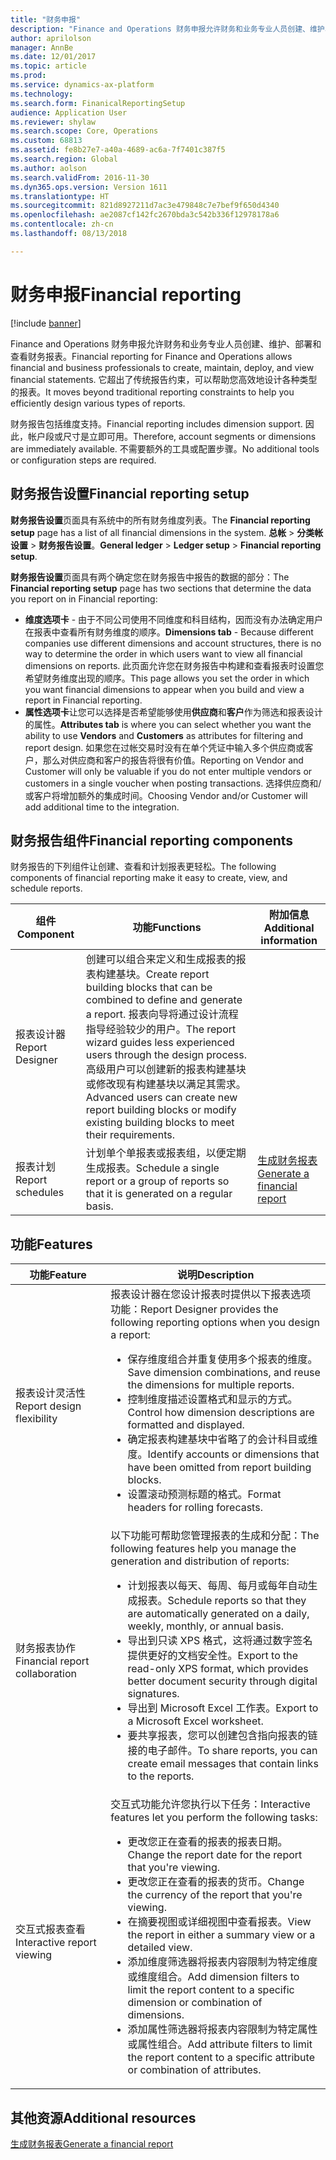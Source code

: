 ```yaml
---
title: "财务申报"
description: "Finance and Operations 财务申报允许财务和业务专业人员创建、维护、部署和查看财务报表。 它超出了传统报告约束，可以帮助您高效地设计各种类型的报表。"
author: aprilolson
manager: AnnBe
ms.date: 12/01/2017
ms.topic: article
ms.prod: 
ms.service: dynamics-ax-platform
ms.technology: 
ms.search.form: FinanicalReportingSetup
audience: Application User
ms.reviewer: shylaw
ms.search.scope: Core, Operations
ms.custom: 68813
ms.assetid: fe8b27e7-a40a-4689-ac6a-7f7401c387f5
ms.search.region: Global
ms.author: aolson
ms.search.validFrom: 2016-11-30
ms.dyn365.ops.version: Version 1611
ms.translationtype: HT
ms.sourcegitcommit: 821d8927211d7ac3e479848c7e7bef9f650d4340
ms.openlocfilehash: ae2087cf142fc2670bda3c542b336f12978178a6
ms.contentlocale: zh-cn
ms.lasthandoff: 08/13/2018

---
```


# <a name="financial-reporting"></a><span data-ttu-id="fe76c-104">财务申报</span><span class="sxs-lookup"><span data-stu-id="fe76c-104">Financial reporting</span></span>

[!include [banner](../includes/banner.md)]

<span data-ttu-id="fe76c-105">Finance and Operations 财务申报允许财务和业务专业人员创建、维护、部署和查看财务报表。</span><span class="sxs-lookup"><span data-stu-id="fe76c-105">Financial reporting for Finance and Operations allows financial and business professionals to create, maintain, deploy, and view financial statements.</span></span> <span data-ttu-id="fe76c-106">它超出了传统报告约束，可以帮助您高效地设计各种类型的报表。</span><span class="sxs-lookup"><span data-stu-id="fe76c-106">It moves beyond traditional reporting constraints to help you efficiently design various types of reports.</span></span>

<span data-ttu-id="fe76c-107">财务报告包括维度支持。</span><span class="sxs-lookup"><span data-stu-id="fe76c-107">Financial reporting includes dimension support.</span></span> <span data-ttu-id="fe76c-108">因此，帐户段或尺寸是立即可用。</span><span class="sxs-lookup"><span data-stu-id="fe76c-108">Therefore, account segments or dimensions are immediately available.</span></span> <span data-ttu-id="fe76c-109">不需要额外的工具或配置步骤。</span><span class="sxs-lookup"><span data-stu-id="fe76c-109">No additional tools or configuration steps are required.</span></span>

## <a name="financial-reporting-setup"></a><span data-ttu-id="fe76c-110">财务报告设置</span><span class="sxs-lookup"><span data-stu-id="fe76c-110">Financial reporting setup</span></span>
<span data-ttu-id="fe76c-111">**财务报告设置**页面具有系统中的所有财务维度列表。</span><span class="sxs-lookup"><span data-stu-id="fe76c-111">The **Financial reporting setup** page has a list of all financial dimensions in the system.</span></span> <span data-ttu-id="fe76c-112">**总帐** \> **分类帐设置** \> **财务报告设置**。</span><span class="sxs-lookup"><span data-stu-id="fe76c-112">**General ledger** \> **Ledger setup** \> **Financial reporting setup**.</span></span>

<span data-ttu-id="fe76c-113">**财务报告设置**页面具有两个确定您在财务报告中报告的数据的部分：</span><span class="sxs-lookup"><span data-stu-id="fe76c-113">The **Financial reporting setup** page has two sections that determine the data you report on in Financial reporting:</span></span>

- <span data-ttu-id="fe76c-114">**维度选项卡** - 由于不同公司使用不同维度和科目结构，因而没有办法确定用户在报表中查看所有财务维度的顺序。</span><span class="sxs-lookup"><span data-stu-id="fe76c-114">**Dimensions tab** - Because different companies use different dimensions and account structures, there is no way to determine the order in which users want to view all financial dimensions on reports.</span></span> <span data-ttu-id="fe76c-115">此页面允许您在财务报告中构建和查看报表时设置您希望财务维度出现的顺序。</span><span class="sxs-lookup"><span data-stu-id="fe76c-115">This page allows you set the order in which you want financial dimensions to appear when you build and view a report in Financial reporting.</span></span>
- <span data-ttu-id="fe76c-116">**属性选项卡**让您可以选择是否希望能够使用**供应商**和**客户**作为筛选和报表设计的属性。</span><span class="sxs-lookup"><span data-stu-id="fe76c-116">**Attributes tab** is where you can select whether you want the ability to use **Vendors** and **Customers** as attributes for filtering and report design.</span></span> <span data-ttu-id="fe76c-117">如果您在过帐交易时没有在单个凭证中输入多个供应商或客户，那么对供应商和客户的报告将很有价值。</span><span class="sxs-lookup"><span data-stu-id="fe76c-117">Reporting on Vendor and Customer will only be valuable if you do not enter multiple vendors or customers in a single voucher when posting transactions.</span></span> <span data-ttu-id="fe76c-118">选择供应商和/或客户将增加额外的集成时间。</span><span class="sxs-lookup"><span data-stu-id="fe76c-118">Choosing Vendor and/or Customer will add additional time to the integration.</span></span>

## <a name="financial-reporting-components"></a><span data-ttu-id="fe76c-119">财务报告组件</span><span class="sxs-lookup"><span data-stu-id="fe76c-119">Financial reporting components</span></span>
<span data-ttu-id="fe76c-120">财务报告的下列组件让创建、查看和计划报表更轻松。</span><span class="sxs-lookup"><span data-stu-id="fe76c-120">The following components of financial reporting make it easy to create, view, and schedule reports.</span></span>

| <span data-ttu-id="fe76c-121">组件</span><span class="sxs-lookup"><span data-stu-id="fe76c-121">Component</span></span>        | <span data-ttu-id="fe76c-122">功能</span><span class="sxs-lookup"><span data-stu-id="fe76c-122">Functions</span></span> | <span data-ttu-id="fe76c-123">附加信息</span><span class="sxs-lookup"><span data-stu-id="fe76c-123">Additional information</span></span> |
|------------------|-----------|------------------------|
| <span data-ttu-id="fe76c-124">报表设计器</span><span class="sxs-lookup"><span data-stu-id="fe76c-124">Report Designer</span></span>  | <span data-ttu-id="fe76c-125">创建可以组合来定义和生成报表的报表构建基块。</span><span class="sxs-lookup"><span data-stu-id="fe76c-125">Create report building blocks that can be combined to define and generate a report.</span></span> <span data-ttu-id="fe76c-126">报表向导将通过设计流程指导经验较少的用户。</span><span class="sxs-lookup"><span data-stu-id="fe76c-126">The report wizard guides less experienced users through the design process.</span></span> <span data-ttu-id="fe76c-127">高级用户可以创建新的报表构建基块或修改现有构建基块以满足其需求。</span><span class="sxs-lookup"><span data-stu-id="fe76c-127">Advanced users can create new report building blocks or modify existing building blocks to meet their requirements.</span></span> | |
| <span data-ttu-id="fe76c-128">报表计划</span><span class="sxs-lookup"><span data-stu-id="fe76c-128">Report schedules</span></span> | <span data-ttu-id="fe76c-129">计划单个单报表或报表组，以便定期生成报表。</span><span class="sxs-lookup"><span data-stu-id="fe76c-129">Schedule a single report or a group of reports so that it is generated on a regular basis.</span></span> | [<span data-ttu-id="fe76c-130">生成财务报表</span><span class="sxs-lookup"><span data-stu-id="fe76c-130">Generate a financial report</span></span>](generate-financial-report.md) |

## <a name="features"></a><span data-ttu-id="fe76c-131">功能</span><span class="sxs-lookup"><span data-stu-id="fe76c-131">Features</span></span>
<table>
<thead>
<tr>
<th><span data-ttu-id="fe76c-132">功能</span><span class="sxs-lookup"><span data-stu-id="fe76c-132">Feature</span></span></th>
<th><span data-ttu-id="fe76c-133">说明</span><span class="sxs-lookup"><span data-stu-id="fe76c-133">Description</span></span></th>
</tr>
</thead>
<tbody>
<tr>
<td><span data-ttu-id="fe76c-134">报表设计灵活性</span><span class="sxs-lookup"><span data-stu-id="fe76c-134">Report design flexibility</span></span></td>
<td><span data-ttu-id="fe76c-135">报表设计器在您设计报表时提供以下报表选项功能：</span><span class="sxs-lookup"><span data-stu-id="fe76c-135">Report Designer provides the following reporting options when you design a report:</span></span>
<ul>
<li><span data-ttu-id="fe76c-136">保存维度组合并重复使用多个报表的维度。</span><span class="sxs-lookup"><span data-stu-id="fe76c-136">Save dimension combinations, and reuse the dimensions for multiple reports.</span></span></li>
<li><span data-ttu-id="fe76c-137">控制维度描述设置格式和显示的方式。</span><span class="sxs-lookup"><span data-stu-id="fe76c-137">Control how dimension descriptions are formatted and displayed.</span></span></li>
<li><span data-ttu-id="fe76c-138">确定报表构建基块中省略了的会计科目或维度。</span><span class="sxs-lookup"><span data-stu-id="fe76c-138">Identify accounts or dimensions that have been omitted from report building blocks.</span></span></li>
<li><span data-ttu-id="fe76c-139">设置滚动预测标题的格式。</span><span class="sxs-lookup"><span data-stu-id="fe76c-139">Format headers for rolling forecasts.</span></span></li>
</ul>
</td>
</tr>
<tr>
<td><span data-ttu-id="fe76c-140">财务报表协作</span><span class="sxs-lookup"><span data-stu-id="fe76c-140">Financial report collaboration</span></span></td>
<td><span data-ttu-id="fe76c-141">以下功能可帮助您管理报表的生成和分配：</span><span class="sxs-lookup"><span data-stu-id="fe76c-141">The following features help you manage the generation and distribution of reports:</span></span>
<ul>
<li><span data-ttu-id="fe76c-142">计划报表以每天、每周、每月或每年自动生成报表。</span><span class="sxs-lookup"><span data-stu-id="fe76c-142">Schedule reports so that they are automatically generated on a daily, weekly, monthly, or annual basis.</span></span></li>
<li><span data-ttu-id="fe76c-143">导出到只读 XPS 格式，这将通过数字签名提供更好的文档安全性。</span><span class="sxs-lookup"><span data-stu-id="fe76c-143">Export to the read-only XPS format, which provides better document security through digital signatures.</span></span></li>
<li><span data-ttu-id="fe76c-144">导出到 Microsoft Excel 工作表。</span><span class="sxs-lookup"><span data-stu-id="fe76c-144">Export to a Microsoft Excel worksheet.</span></span></li>
<li><span data-ttu-id="fe76c-145">要共享报表，您可以创建包含指向报表的链接的电子邮件。</span><span class="sxs-lookup"><span data-stu-id="fe76c-145">To share reports, you can create email messages that contain links to the reports.</span></span></li>
</ul>
</td>
</tr>
<tr>
<td><span data-ttu-id="fe76c-146">交互式报表查看</span><span class="sxs-lookup"><span data-stu-id="fe76c-146">Interactive report viewing</span></span></td>
<td><span data-ttu-id="fe76c-147">交互式功能允许您执行以下任务：</span><span class="sxs-lookup"><span data-stu-id="fe76c-147">Interactive features let you perform the following tasks:</span></span>
<ul>
<li><span data-ttu-id="fe76c-148">更改您正在查看的报表的报表日期。</span><span class="sxs-lookup"><span data-stu-id="fe76c-148">Change the report date for the report that you're viewing.</span></span></li>
<li><span data-ttu-id="fe76c-149">更改您正在查看的报表的货币。</span><span class="sxs-lookup"><span data-stu-id="fe76c-149">Change the currency of the report that you're viewing.</span></span></li>
<li><span data-ttu-id="fe76c-150">在摘要视图或详细视图中查看报表。</span><span class="sxs-lookup"><span data-stu-id="fe76c-150">View the report in either a summary view or a detailed view.</span></span></li>
<li><span data-ttu-id="fe76c-151">添加维度筛选器将报表内容限制为特定维度或维度组合。</span><span class="sxs-lookup"><span data-stu-id="fe76c-151">Add dimension filters to limit the report content to a specific dimension or combination of dimensions.</span></span></li>
<li><span data-ttu-id="fe76c-152">添加属性筛选器将报表内容限制为特定属性或属性组合。</span><span class="sxs-lookup"><span data-stu-id="fe76c-152">Add attribute filters to limit the report content to a specific attribute or combination of attributes.</span></span></li>
</ul>
</td>
</tr>
</tbody>
</table>

## <a name="additional-resources"></a><span data-ttu-id="fe76c-153">其他资源</span><span class="sxs-lookup"><span data-stu-id="fe76c-153">Additional resources</span></span>
[<span data-ttu-id="fe76c-154">生成财务报表</span><span class="sxs-lookup"><span data-stu-id="fe76c-154">Generate a financial report</span></span>](generate-financial-report.md)

